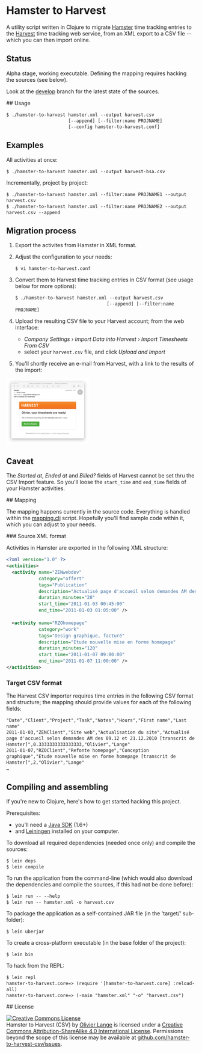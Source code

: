 # Hamster to Harvest

A utility script written in Clojure to migrate [Hamster](http://projecthamster.wordpress.com/about/) time tracking entries to the [Harvest](https://www.getharvest.com) time tracking web service, from an XML export to a CSV file -- which you can then import online.

## Status

Alpha stage, working executable. Defining the mapping requires hacking the sources (see below).

Look at the [develop](https://github.com/olange/hamster-to-harvest-csv/tree/develop) branch
for the latest state of the sources.

## Usage

    $ ./hamster-to-harvest hamster.xml --output harvest.csv
                           [--append] [--filter:name PROJNAME]
                           [--config hamster-to-harvest.conf]

## Examples

All activities at once:

    $ ./hamster-to-harvest hamster.xml --output harvest-bsa.csv

Incrementally, project by project:

    $ ./hamster-to-harvest hamster.xml --filter:name PROJNAME1 --output harvest.csv
    $ ./hamster-to-harvest hamster.xml --filter:name PROJNAME2 --output harvest.csv --append

## Migration process

1. Export the activites from Hamster in XML format.

2. Adjust the configuration to your needs:

    ````
    $ vi hamster-to-harvest.conf
    ````

3. Convert them to Harvest time tracking entries in CSV format (see usage below for more options):

    ````
    $ ./hamster-to-harvest hamster.xml --output harvest.csv
                                      [--append] [--filter:name PROJNAME]
    ````

4. Upload the resulting CSV file to your Harvest account; from the web interface:

   * _Company Settings_ › _Import Data into Harvest_ › _Import Timesheets From CSV_
   * select your `harvest.csv` file, and click _Upload and Import_

5. You'll shortly receive an e-mail from Harvest, with a link to the results of the import:

<img src="doc/images/harvest-import-confirm.png" height="175" />

## Caveat

The _Started at_, _Ended at_ and _Billed?_ fields of Harvest cannot be set thru the CSV Import feature. So you'll loose the `start_time` and `end_time` fields of your Hamster activities.

## Mapping

The mapping happens currently in the source code. Everything is handled within
the [mapping.clj](src/hamster_to_harvest/mapping.clj) script. Hopefully you'll
find sample code within it, which you can adjust to your needs.

### Source XML format

Activities in Hamster are exported in the following XML structure:

```xml
<?xml version="1.0" ?>
<activities>
  <activity name="ZENwebdev"
            category="offert"
            tags="Publication"
            description="Actualisé page d'accueil selon demandes AM des 09.12 et 21.12.2010"
            duration_minutes="20"
            start_time="2011-01-03 00:45:00"
            end_time="2011-01-03 01:05:00" />

  <activity name="RZOhomepage"
            category="work"
            tags="Design graphique, facturé"
            description="Etude nouvelle mise en forme homepage"
            duration_minutes="120"
            start_time="2011-01-07 09:00:00"
            end_time="2011-01-07 11:00:00" />
</activities>
```

### Target CSV format

The Harvest CSV importer requires time entries in the following CSV format and
structure; the mapping should provide values for each of the following fields:

```csv
"Date","Client","Project","Task","Notes","Hours","First name","Last name"
2011-01-03,"ZENClient","Site web","Actualisation du site","Actualisé page d'accueil selon demandes AM des 09.12 et 21.12.2010 [transcrit de Hamster]",0.3333333333333333,"Olivier","Lange"
2011-01-07,"RZOClient","Refonte homepage","Conception graphique","Etude nouvelle mise en forme homepage [transcrit de Hamster]",2,"Olivier","Lange"
…
```

## Compiling and assembling

If you're new to Clojure, here's how to get started hacking this project.

Prerequisites:

* you'll need a [Java SDK](http://www.oracle.com/technetwork/java/javase/downloads/index.html) (1.6+)
* and [Leiningen](http://leiningen.org/#install) installed on your computer.

To download all required dependencies (needed once only) and compile the sources:

    $ lein deps
    $ lein compile

To run the application from the command-line (which would also download the
dependencies and compile the sources, if this had not be done before):

    $ lein run -- --help
    $ lein run -- hamster.xml -o harvest.csv

To package the application as a self-contained JAR file (in the 'target/' sub-folder):

    $ lein uberjar

To create a cross-platform executable (in the base folder of the project):

    $ lein bin

To hack from the REPL:

    $ lein repl
    hamster-to-harvest.core=> (require '[hamster-to-harvest.core] :reload-all)
    hamster-to-harvest.core=> (-main "hamster.xml" "-o" "harvest.csv")

## License

<a rel="license" href="http://creativecommons.org/licenses/by-sa/4.0/"><img alt="Creative Commons License" style="border-width:0" src="https://i.creativecommons.org/l/by-sa/4.0/88x31.png" /></a>
<br /><span xmlns:dct="http://purl.org/dc/terms/" property="dct:title">Hamster to Harvest (CSV)</span> by <a xmlns:cc="http://creativecommons.org/ns#" href="http://github.com/olange" property="cc:attributionName" rel="cc:attributionURL">Olivier Lange</a> is licensed under a <a rel="license" href="http://creativecommons.org/licenses/by-sa/4.0/">Creative Commons Attribution-ShareAlike 4.0 International License</a>.
Permissions beyond the scope of this license may be available at <a xmlns:cc="http://creativecommons.org/ns#" href="https://github.com/olange/hamster-to-harvest-csv/issues/new" rel="cc:morePermissions">github.com/hamster-to-harvest-csv/issues</a>.

